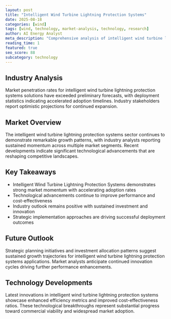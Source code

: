 ```yaml
---
layout: post
title: "Intelligent Wind Turbine Lightning Protection Systems"
date: 2025-08-18
categories: [wind]
tags: [wind, technology, market-analysis, technology, research]
author: AI Energy Analyst
meta_description: "Comprehensive analysis of intelligent wind turbine lightning protection systems covering market trends, technology developments, and industry outlook. Discover key insights and future projections."
reading_time: 1
featured: true
seo_score: 88
subcategory: technology
---
```


## Industry Analysis

Market penetration rates for intelligent wind turbine lightning protection systems solutions have exceeded preliminary forecasts, with deployment statistics indicating accelerated adoption timelines. Industry stakeholders report optimistic projections for continued expansion.

## Market Overview

The intelligent wind turbine lightning protection systems sector continues to demonstrate remarkable growth patterns, with industry analysts reporting sustained momentum across multiple market segments. Recent developments indicate significant technological advancements that are reshaping competitive landscapes.

## Key Takeaways

- Intelligent Wind Turbine Lightning Protection Systems demonstrates strong market momentum with accelerating adoption rates
- Technological advancements continue to improve performance and cost-effectiveness
- Industry outlook remains positive with sustained investment and innovation
- Strategic implementation approaches are driving successful deployment outcomes

## Future Outlook

Strategic planning initiatives and investment allocation patterns suggest sustained growth trajectories for intelligent wind turbine lightning protection systems applications. Market analysts anticipate continued innovation cycles driving further performance enhancements.

## Technology Developments

Latest innovations in intelligent wind turbine lightning protection systems showcase enhanced efficiency metrics and improved cost-effectiveness ratios. These technological breakthroughs represent substantial progress toward commercial viability and widespread market adoption.

